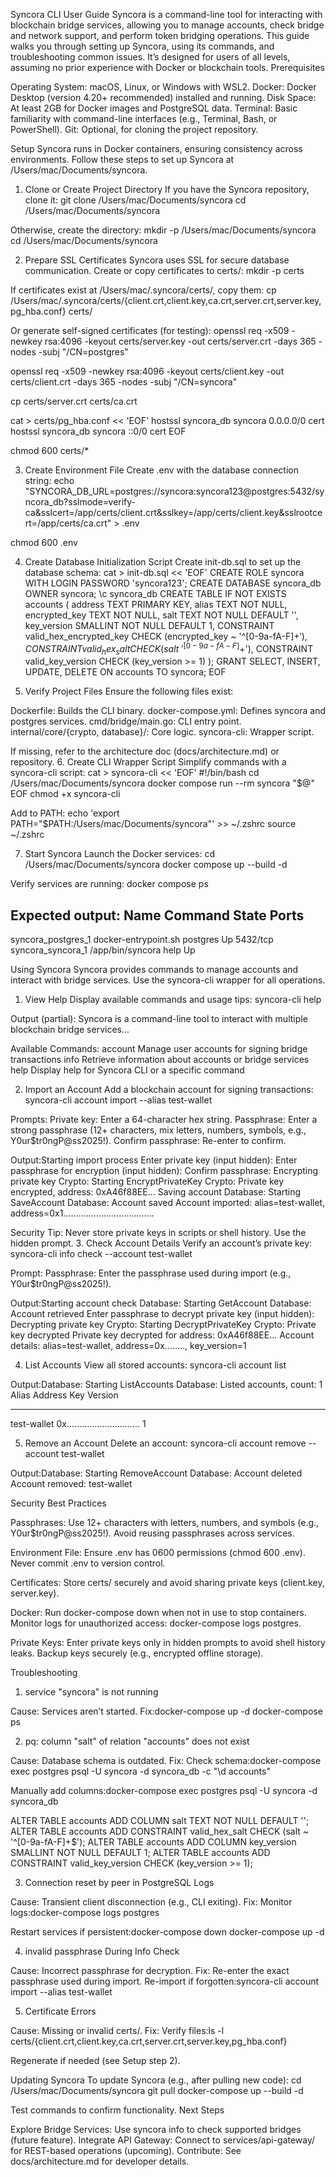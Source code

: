 Syncora CLI User Guide
Syncora is a command-line tool for interacting with blockchain bridge services, allowing you to manage accounts, check bridge and network support, and perform token bridging operations. This guide walks you through setting up Syncora, using its commands, and troubleshooting common issues. It’s designed for users of all levels, assuming no prior experience with Docker or blockchain tools.
Prerequisites

Operating System: macOS, Linux, or Windows with WSL2.
Docker: Docker Desktop (version 4.20+ recommended) installed and running.
Disk Space: At least 2GB for Docker images and PostgreSQL data.
Terminal: Basic familiarity with command-line interfaces (e.g., Terminal, Bash, or PowerShell).
Git: Optional, for cloning the project repository.

Setup
Syncora runs in Docker containers, ensuring consistency across environments. Follow these steps to set up Syncora at /Users/mac/Documents/syncora.
1. Clone or Create Project Directory
If you have the Syncora repository, clone it:
git clone <repository-url> /Users/mac/Documents/syncora
cd /Users/mac/Documents/syncora

Otherwise, create the directory:
mkdir -p /Users/mac/Documents/syncora
cd /Users/mac/Documents/syncora

2. Prepare SSL Certificates
Syncora uses SSL for secure database communication. Create or copy certificates to certs/:
mkdir -p certs

If certificates exist at /Users/mac/.syncora/certs/, copy them:
cp /Users/mac/.syncora/certs/{client.crt,client.key,ca.crt,server.crt,server.key,pg_hba.conf} certs/

Or generate self-signed certificates (for testing):
openssl req -x509 -newkey rsa:4096 -keyout certs/server.key -out certs/server.crt -days 365 -nodes -subj "/CN=postgres"

openssl req -x509 -newkey rsa:4096 -keyout certs/client.key -out certs/client.crt -days 365 -nodes -subj "/CN=syncora"

cp certs/server.crt certs/ca.crt

cat > certs/pg_hba.conf << 'EOF'
hostssl syncora_db syncora 0.0.0.0/0 cert
hostssl syncora_db syncora ::0/0 cert
EOF

chmod 600 certs/*

3. Create Environment File
Create .env with the database connection string:
echo "SYNCORA_DB_URL=postgres://syncora:syncora123@postgres:5432/syncora_db?sslmode=verify-ca&sslcert=/app/certs/client.crt&sslkey=/app/certs/client.key&sslrootcert=/app/certs/ca.crt" > .env

chmod 600 .env

4. Create Database Initialization Script
Create init-db.sql to set up the database schema:
cat > init-db.sql << 'EOF'
CREATE ROLE syncora WITH LOGIN PASSWORD 'syncora123';
CREATE DATABASE syncora_db OWNER syncora;
\c syncora_db
CREATE TABLE IF NOT EXISTS accounts (
    address TEXT PRIMARY KEY,
    alias TEXT NOT NULL,
    encrypted_key TEXT NOT NULL,
    salt TEXT NOT NULL DEFAULT '',
    key_version SMALLINT NOT NULL DEFAULT 1,
    CONSTRAINT valid_hex_encrypted_key CHECK (encrypted_key ~ '^[0-9a-fA-F]+$'),
    CONSTRAINT valid_hex_salt CHECK (salt ~ '^[0-9a-fA-F]+$'),
    CONSTRAINT valid_key_version CHECK (key_version >= 1)
);
GRANT SELECT, INSERT, UPDATE, DELETE ON accounts TO syncora;
EOF

5. Verify Project Files
Ensure the following files exist:

Dockerfile: Builds the CLI binary.
docker-compose.yml: Defines syncora and postgres services.
cmd/bridge/main.go: CLI entry point.
internal/core/{crypto, database}/: Core logic.
syncora-cli: Wrapper script.

If missing, refer to the architecture doc (docs/architecture.md) or repository.
6. Create CLI Wrapper Script
Simplify commands with a syncora-cli script:
cat > syncora-cli << 'EOF'
#!/bin/bash
cd /Users/mac/Documents/syncora
docker compose run --rm syncora "$@"
EOF
chmod +x syncora-cli

Add to PATH:
echo 'export PATH="$PATH:/Users/mac/Documents/syncora"' >> ~/.zshrc
source ~/.zshrc

7. Start Syncora
Launch the Docker services:
cd /Users/mac/Documents/syncora
docker compose up --build -d

Verify services are running:
docker compose ps

Expected output:
   Name                 Command               State            Ports          
--------------------------------------------------------------------------------
syncora_postgres_1   docker-entrypoint.sh postgres   Up      5432/tcp        
syncora_syncora_1    /app/bin/syncora help           Up                      

Using Syncora
Syncora provides commands to manage accounts and interact with bridge services. Use the syncora-cli wrapper for all operations.
1. View Help
Display available commands and usage tips:
syncora-cli help

Output (partial):
Syncora is a command-line tool to interact with multiple blockchain bridge services...

Available Commands:
  account     Manage user accounts for signing bridge transactions
  info        Retrieve information about accounts or bridge services
  help        Display help for Syncora CLI or a specific command

2. Import an Account
Add a blockchain account for signing transactions:
syncora-cli account import --alias test-wallet


Prompts:
Private key: Enter a 64-character hex string.
Passphrase: Enter a strong passphrase (12+ characters, mix letters, numbers, symbols, e.g., Y0ur$tr0ngP@ss2025!).
Confirm passphrase: Re-enter to confirm.


Output:Starting import process
Enter private key (input hidden):
Enter passphrase for encryption (input hidden):
Confirm passphrase:
Encrypting private key
Crypto: Starting EncryptPrivateKey
Crypto: Private key encrypted, address: 0xA46f88EE...
Saving account
Database: Starting SaveAccount
Database: Account saved
Account imported: alias=test-wallet, address=0x1....................................



Security Tip: Never store private keys in scripts or shell history. Use the hidden prompt.
3. Check Account Details
Verify an account’s private key:
syncora-cli info check --account test-wallet


Prompt:
Passphrase: Enter the passphrase used during import (e.g., Y0ur$tr0ngP@ss2025!).


Output:Starting account check
Database: Starting GetAccount
Database: Account retrieved
Enter passphrase to decrypt private key (input hidden):
Decrypting private key
Crypto: Starting DecryptPrivateKey
Crypto: Private key decrypted
Private key decrypted for address: 0xA46f88EE...
Account details: alias=test-wallet, address=0x........, key_version=1



4. List Accounts
View all stored accounts:
syncora-cli account list


Output:Database: Starting ListAccounts
Database: Listed accounts, count: 1
Alias       Address                              Key Version
-----       -------                              -----------
test-wallet 0x............................. 1



5. Remove an Account
Delete an account:
syncora-cli account remove --account test-wallet


Output:Database: Starting RemoveAccount
Database: Account deleted
Account removed: test-wallet



Security Best Practices

Passphrases:
Use 12+ characters with letters, numbers, and symbols (e.g., Y0ur$tr0ngP@ss2025!).
Avoid reusing passphrases across services.


Environment File:
Ensure .env has 0600 permissions (chmod 600 .env).
Never commit .env to version control.


Certificates:
Store certs/ securely and avoid sharing private keys (client.key, server.key).


Docker:
Run docker-compose down when not in use to stop containers.
Monitor logs for unauthorized access: docker-compose logs postgres.


Private Keys:
Enter private keys only in hidden prompts to avoid shell history leaks.
Backup keys securely (e.g., encrypted offline storage).



Troubleshooting
1. service "syncora" is not running

Cause: Services aren’t started.
Fix:docker-compose up -d
docker-compose ps



2. pq: column "salt" of relation "accounts" does not exist

Cause: Database schema is outdated.
Fix:
Check schema:docker-compose exec postgres psql -U syncora -d syncora_db -c "\d accounts"


Manually add columns:docker-compose exec postgres psql -U syncora -d syncora_db

ALTER TABLE accounts ADD COLUMN salt TEXT NOT NULL DEFAULT '';
ALTER TABLE accounts ADD CONSTRAINT valid_hex_salt CHECK (salt ~ '^[0-9a-fA-F]+$');
ALTER TABLE accounts ADD COLUMN key_version SMALLINT NOT NULL DEFAULT 1;
ALTER TABLE accounts ADD CONSTRAINT valid_key_version CHECK (key_version >= 1);





3. Connection reset by peer in PostgreSQL Logs

Cause: Transient client disconnection (e.g., CLI exiting).
Fix:
Monitor logs:docker-compose logs postgres


Restart services if persistent:docker-compose down
docker-compose up -d





4. invalid passphrase During Info Check

Cause: Incorrect passphrase for decryption.
Fix:
Re-enter the exact passphrase used during import.
Re-import if forgotten:syncora-cli account import --alias test-wallet





5. Certificate Errors

Cause: Missing or invalid certs/.
Fix:
Verify files:ls -l certs/{client.crt,client.key,ca.crt,server.crt,server.key,pg_hba.conf}


Regenerate if needed (see Setup step 2).



Updating Syncora
To update Syncora (e.g., after pulling new code):
cd /Users/mac/Documents/syncora
git pull
docker-compose up --build -d

Test commands to confirm functionality.
Next Steps

Explore Bridge Services: Use syncora info to check supported bridges (future feature).
Integrate API Gateway: Connect to services/api-gateway/ for REST-based operations (upcoming).
Contribute: See docs/architecture.md for developer details.

